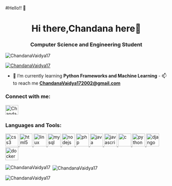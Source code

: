 #Hello!! 👋

<h1 align="center">Hi there,Chandana here👋</h1>
<h3 align="center">Computer Science and Engineering Student</h3>

<p align="left">
  <img
    src="https://komarev.com/ghpvc/?username=ChandanaVaidya17&label=Profile%20views&color=0e75b6&style=flat"
    alt="ChandanaVaidya17"
  />
</p>
<p align="left">
  <a href="https://github.com/ryo-ma/github-profile-trophy"
    ><img
      src="https://github-profile-trophy.vercel.app/?username=ChandanaVaidya17"
      alt="ChandanaVaidya17"
  /></a>
</p>

- 🌱 I’m currently learning **Python Frameworks and Machine Learning** - 📫to reach me
**ChandanaVaidya172002@gmail.com**

<h3 align="left">Connect with me:</h3>
<p align="left">
  <a href="https://www.linkedin.com/in/chandana-b-b78174208" target="blank">
    <label for=""></label><img align="center"
    src=https://www.google.com/url?sa=i&url=http%3A%2F%2Fclipart-library.com%2Ffree%2Flinkedin-transparent.html&psig=AOvVaw3junaKNZfD7YCIJBn4AemH&ust=1620497797817000&source=images&cd=vfe&ved=0CAIQjRxqFwoTCNi62_SWuPACFQAAAAAdAAAAABAD"
    alt="ChandanaVaidya17" height="30" width="40" /></a
  >
  <!-- <a href="https://instagram.com/chandu1_7" target="blank"
        ><img
        align="center"
        src="https://www.google.com/url?sa=i&url=https%3A%2F%2Fwww.pinterest.com%2Fpin%2F627267054330067625%2F&psig=AOvVaw0vrxPz7olNA6g3oQ6ARp9H&ust=1620497752357000&source=images&cd=vfe&ved=0CAIQjRxqFwoTCIDu3NqWuPACFQAAAAAdAAAAABAD"
        alt="chandu1_7"
        height="30"
        width="40"
    /></a> -->
  <!-- <a href="https://www.youtube.com/c/deepak nayak" target="blank"><img align="center" src="https://raw.githubusercontent.com/rahuldkjain/github-profile-readme-generator/neutral-icons/src/images/icons/Social/youtube.svg" alt="deepak nayak" height="30" width="40" /></a> -->
</p>

<h3 align="left">Languages and Tools:</h3>
<p align="left">
  <!-- <a href="https://developer.android.com" target="_blank">
        <img
        src="https://raw.githubusercontent.com/devicons/devicon/master/icons/android/android-original-wordmark.svg"
        alt="android"
        width="40"
        height="40"
        />
    </a> -->
  <a href="https://www.w3schools.com/css/" target="_blank">
    <img
      src="https://img.icons8.com/color/512/css3.png"
      alt="css3"
      width="40"
      height="40"
    />
  </a>
  <!-- <a href="https://expressjs.com" target="_blank">
        <img
        src="https://raw.githubusercontent.com/devicons/devicon/master/icons/express/express-original-wordmark.svg"
        alt="express"
        width="40"
        height="40"
        />
    </a> -->
  <!-- <a href="https://firebase.google.com/" target="_blank">
        <img
        src="https://www.vectorlogo.zone/logos/flutterio/flutterio-icon.svg"
        alt="flutter"
        width="40"
        height="40"
        />
    </a> -->
  <!-- <a href="https://www.framer.com/" target="_blank">
    <img
      src="https://www.vectorlogo.zone/logos/git-scm/git-scm-icon.svg"
      alt="git"
      width="40"
      height="40"
    /> -->

  <a href="https://www.w3.org/html/" target="_blank">
    <img
      src="https://www.freepnglogos.com/uploads/html5-logo-png/html5-logo-html-logo-0.png"
      alt="html5"
      width="40"
      height="40"
    />
  </a>
  <a href="https://www.linux.org/" target="_blank">
    <img
      src="https://1000logos.net/wp-content/uploads/2017/03/LINUX-LOGO-453x500.png"
      alt="linux"
      width="40"
      height="40"
    />
 
  <a href="https://www.mysql.com/" target="_blank">
    <img
      src="https://www.mysql.com/common/logos/logo-mysql-170x115.png"
      alt="mysql"
      width="40"
      height="40"
    />
  </a>
  <!-- <a href="https://www.nginx.com" target="_blank">
        <img
        src="https://raw.githubusercontent.com/devicons/devicon/master/icons/nginx/nginx-original.svg"
        alt="nginx"
        width="40"
        height="40"
        />
    </a> -->
  <a href="https://nodejs.org" target="_blank">
    <img
      src="https://seeklogo.com/images/N/nodejs-logo-FBE122E377-seeklogo.com.png"
      alt="nodejs"
      width="40"
      height="40"
    />
      
  </a>
  <!-- <a href="https://opencv.org/" target="_blank">
        <img
        src="https://www.vectorlogo.zone/logos/opencv/opencv-icon.svg"
        alt="opencv"
        width="40"
        height="40"
        />
    </a> -->
  <a href="https://www.php.net" target="_blank">
    <img
      src="https://www.php.net/images/logos/new-php-logo.png"
      alt="php"
      width="40"
      height="40"
    />
  </a>
  <!-- <a href="https://postman.com" target="_blank">
        <img
        src="https://www.vectorlogo.zone/logos/getpostman/getpostman-icon.svg"
        alt="postman"
        width="40"
        height="40"
        />
      
    </a> -->
  <a href="https://reactjs.org/" target="_blank">
    <img
      src="https://cdn4.iconfinder.com/data/icons/logos-3/600/React.js_logo-512.png"
      alt="react"
      width="40"
      height="40"
  /></a>
  <!-- <a href="https://www.tensorflow.org" target="_blank">
        <img
        src="https://www.vectorlogo.zone/logos/tensorflow/tensorflow-icon.svg"
        alt="tensorflow"
        width="40"
        height="40"
        />
    </a> -->
  <!-- <a href="https://www.adobe.com/products/xd.html" target="_blank">
        <img
        src="https://cdn.worldvectorlogo.com/logos/adobe-xd.svg"
        alt="xd"
        width="40"
        height="40"
        />
    </a> -->
  <a href="https://www.java.com/en/" target="_blank">
    <img
      src="https://seeklogo.com/images/J/java-logo-7F8B35BAB3-seeklogo.com.png"
      alt="java"
      width="40"
      height="40"
    />
  </a>
  <a href="javascript.com" target="_blank">
    <img
      src="https://seeklogo.com/images/J/javascript-js-logo-2949701702-seeklogo.com.png"
      alt="javascript"
      width="40"
      height="40"
    />
  </a>
  <a href="https://www.cprogramming.com/" target="_blank">
    <img
      src="https://seeklogo.com/images/C/c-logo-672525892C-seeklogo.com.png"
      alt="c"
      width="40"
      height="40"
    />
  </a>
  <a href="https://www.python.org/" target="_blank">
    <img
      src="https://s3.dualstack.us-east-2.amazonaws.com/pythondotorg-assets/media/community/logos/python-logo-only.png"
      alt="python"
      width="40"
      height="40"
    />
  </a>
  <a href="https://www.djangoproject.com/" target="_blank">
    <img
      src="https://cdn.worldvectorlogo.com/logos/django.svg"
      alt="django"
      width="40"
      height="40"
    />
  </a>
  <a
    href="https://www.docker.com/company/newsroom/media-resources/"
    target="_blank"
  >
    <img
      src="https://img.icons8.com/fluency/512/docker.png"
      alt="docker"
      width="40"
      height="40"
    />
  </a>
</p>

<p>
  <img
    align="left"
    src="https://github-readme-stats.vercel.app/api/top-langs?username=ChandanaVaidya17&show_icons=true&locale=en&layout=compact"
    alt="ChandanaVaidya17"
  />
</p>
      
      

<p>
  &nbsp;<img
    align="center"
    src="https://github-readme-stats.vercel.app/api?username=ChandanaVaidya17&show_icons=true&locale=en"
    alt="ChandanaVaidya17"
  />
</p>

<p>
  <img
    align="center"
    src="https://github-readme-streak-stats.herokuapp.com/?user=ChandanaVaidya17&"
    alt="ChandanaVaidya17"
  />
</p>
